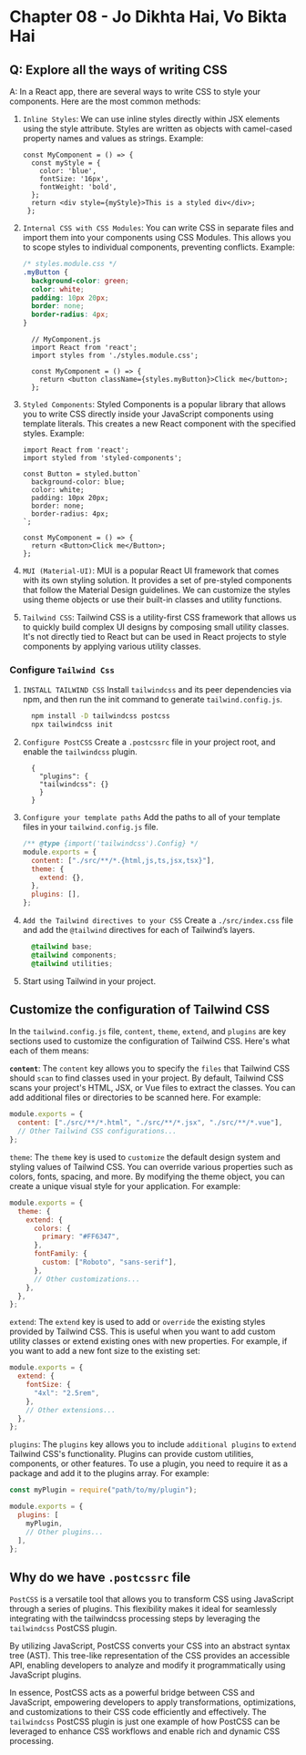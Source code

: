 # Chapter 08 - Jo Dikhta Hai, Vo Bikta Hai

## Q: Explore all the ways of writing CSS

A: In a React app, there are several ways to write CSS to style your components. Here are the most common methods:

1. `Inline Styles`:
   We can use inline styles directly within JSX elements using the style attribute. Styles are written as objects with camel-cased property names and values as strings. Example:

   ```JSX
   const MyComponent = () => {
     const myStyle = {
       color: 'blue',
       fontSize: '16px',
       fontWeight: 'bold',
     };
     return <div style={myStyle}>This is a styled div</div>;
    };
   ```

2. `Internal CSS with CSS Modules`:
   You can write CSS in separate files and import them into your components using CSS Modules. This allows you to scope styles to individual components, preventing conflicts. Example:

   ```CSS
   /* styles.module.css */
   .myButton {
     background-color: green;
     color: white;
     padding: 10px 20px;
     border: none;
     border-radius: 4px;
   }
   ```

   ```JSX
     // MyComponent.js
     import React from 'react';
     import styles from './styles.module.css';

     const MyComponent = () => {
       return <button className={styles.myButton}>Click me</button>;
     };
   ```

3. `Styled Components`:
   Styled Components is a popular library that allows you to write CSS directly inside your JavaScript components using template literals. This creates a new React component with the specified styles. Example:

   ```JSX
   import React from 'react';
   import styled from 'styled-components';

   const Button = styled.button`
     background-color: blue;
     color: white;
     padding: 10px 20px;
     border: none;
     border-radius: 4px;
   `;

   const MyComponent = () => {
     return <Button>Click me</Button>;
   };
   ```

4. `MUI (Material-UI)`:
   MUI is a popular React UI framework that comes with its own styling solution. It provides a set of pre-styled components that follow the Material Design guidelines. We can customize the styles using theme objects or use their built-in classes and utility functions.

5. `Tailwind CSS`:
   Tailwind CSS is a utility-first CSS framework that allows us to quickly build complex UI designs by composing small utility classes. It's not directly tied to React but can be used in React projects to style components by applying various utility classes.

### Configure `Tailwind Css`

1. `INSTALL TAILWIND CSS`
   Install `tailwindcss` and its peer dependencies via npm, and then run the init command to generate `tailwind.config.js`.

   ```sh
     npm install -D tailwindcss postcss
     npx tailwindcss init
   ```

2. `Configure PostCSS`
   Create a `.postcssrc` file in your project root, and enable the `tailwindcss` plugin.

   ```.postcssrc
     {
       "plugins": {
       "tailwindcss": {}
       }
     }
   ```

3. `Configure your template paths`
   Add the paths to all of your template files in your `tailwind.config.js` file.

   ```js
   /** @type {import('tailwindcss').Config} */
   module.exports = {
     content: ["./src/**/*.{html,js,ts,jsx,tsx}"],
     theme: {
       extend: {},
     },
     plugins: [],
   };
   ```

4. `Add the Tailwind directives to your CSS`
   Create a `./src/index.css` file and add the `@tailwind` directives for each of Tailwind’s layers.

   ```CSS
     @tailwind base;
     @tailwind components;
     @tailwind utilities;

   ```

5. Start using Tailwind in your project.

## Customize the configuration of Tailwind CSS

In the `tailwind.config.js` file, `content`, `theme`, `extend`, and `plugins` are key sections used to customize the configuration of Tailwind CSS. Here's what each of them means:

**`content`**:
The `content` key allows you to specify the `files` that Tailwind CSS should `scan` to find classes used in your project. By default, Tailwind CSS scans your project's HTML, JSX, or Vue files to extract the classes. You can add additional files or directories to be scanned here. For example:

```js
module.exports = {
  content: ["./src/**/*.html", "./src/**/*.jsx", "./src/**/*.vue"],
  // Other Tailwind CSS configurations...
};
```

`theme`:
The `theme` key is used to `customize` the default design system and styling values of Tailwind CSS. You can override various properties such as colors, fonts, spacing, and more. By modifying the theme object, you can create a unique visual style for your application. For example:

```js
module.exports = {
  theme: {
    extend: {
      colors: {
        primary: "#FF6347",
      },
      fontFamily: {
        custom: ["Roboto", "sans-serif"],
      },
      // Other customizations...
    },
  },
};
```

`extend`:
The `extend` key is used to add or `override` the existing styles provided by Tailwind CSS. This is useful when you want to add custom utility classes or extend existing ones with new properties. For example, if you want to add a new font size to the existing set:

```js
module.exports = {
  extend: {
    fontSize: {
      "4xl": "2.5rem",
    },
    // Other extensions...
  },
};
```

`plugins`:
The `plugins` key allows you to include `additional plugins` to `extend` Tailwind CSS's functionality. Plugins can provide custom utilities, components, or other features. To use a plugin, you need to require it as a package and add it to the plugins array. For example:

```js
const myPlugin = require("path/to/my/plugin");

module.exports = {
  plugins: [
    myPlugin,
    // Other plugins...
  ],
};
```

## Why do we have `.postcssrc` file

`PostCSS` is a versatile tool that allows you to transform CSS using JavaScript through a series of plugins. This flexibility makes it ideal for seamlessly integrating with the tailwindcss processing steps by leveraging the `tailwindcss` PostCSS plugin.

By utilizing JavaScript, PostCSS converts your CSS into an abstract syntax tree (AST). This tree-like representation of the CSS provides an accessible API, enabling developers to analyze and modify it programmatically using JavaScript plugins.

In essence, PostCSS acts as a powerful bridge between CSS and JavaScript, empowering developers to apply transformations, optimizations, and customizations to their CSS code efficiently and effectively. The `tailwindcss` PostCSS plugin is just one example of how PostCSS can be leveraged to enhance CSS workflows and enable rich and dynamic CSS processing.
